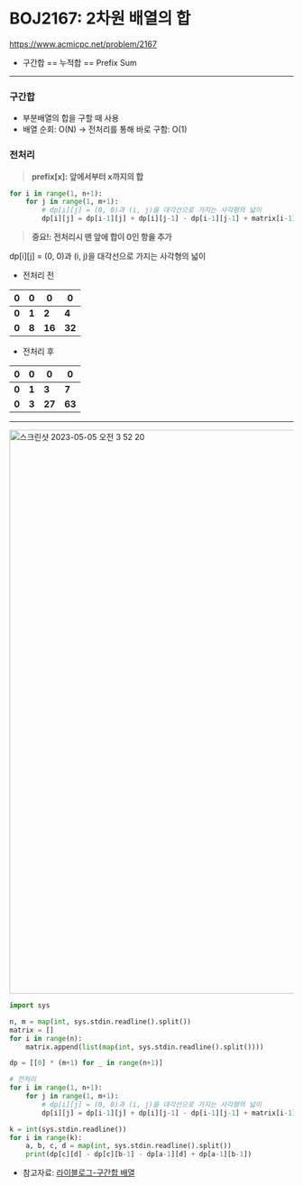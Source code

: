 # BOJ2167: 2차원 배열의 합
<https://www.acmicpc.net/problem/2167>
+ 구간합 == 누적합 == Prefix Sum
---

### 구간합
+ 부분배열의 합을 구할 때 사용
+ 배열 순회: O(N) -> 전처리를 통해 바로 구함: O(1)

### 전처리
> **prefix[x]: 앞에서부터 x까지의 합**
```python
for i in range(1, n+1):
    for j in range(1, m+1):
        # dp[i][j] = (0, 0)과 (i, j)을 대각선으로 가지는 사각형의 넓이
        dp[i][j] = dp[i-1][j] + dp[i][j-1] - dp[i-1][j-1] + matrix[i-1][j-1]
```
> **중요!: 전처리시 맨 앞에 합이 0인 항을 추가** 

dp[i][j] = (0, 0)과 (i, j)을 대각선으로 가지는 사각형의 넓이

+ 전처리 전

|0|0|0|0|
|---|---|---|---|
|**0**|**1**|**2**|**4**|
|**0**|**8**|**16**|**32**|

+ 전처리 후

|0|0|0|0|
|---|---|---|---|
|**0**|**1**|**3**|**7**|
|**0**|**3**|**27**|**63**|

---
<img width="1000" alt="스크린샷 2023-05-05 오전 3 52 20" src="https://user-images.githubusercontent.com/104095041/236301040-931c0b5f-45eb-464c-836b-d7bf298b70d6.png">


```python
import sys

n, m = map(int, sys.stdin.readline().split())
matrix = []
for i in range(n):
    matrix.append(list(map(int, sys.stdin.readline().split())))

dp = [[0] * (m+1) for _ in range(n+1)]

# 전처리
for i in range(1, n+1):
    for j in range(1, m+1):
        # dp[i][j] = (0, 0)과 (i, j)을 대각선으로 가지는 사각형의 넓이
        dp[i][j] = dp[i-1][j] + dp[i][j-1] - dp[i-1][j-1] + matrix[i-1][j-1]

k = int(sys.stdin.readline())
for i in range(k):
    a, b, c, d = map(int, sys.stdin.readline().split())
    print(dp[c][d] - dp[c][b-1] - dp[a-1][d] + dp[a-1][b-1])
```    


+ 참고자료: [라이블로그-구간합 배열](https://m.blog.naver.com/kks227/220787178657)